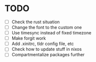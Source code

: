 # TODO

- [ ] Check the rust situation
- [ ] Change the font to the custom one
- [ ] Use timesync instead of fixed timezone
- [ ] Make forgit work
- [ ] Add .xinitrc, tldr config file, etc
- [ ] Check how to update stuff in nixos
- [ ] Compartmentalize packages further
